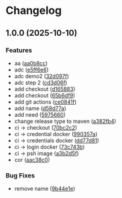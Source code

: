 # Changelog

## 1.0.0 (2025-10-10)


### Features

* aa ([aa0b8cc](https://github.com/RafaMiura/study-apir/commit/aa0b8ccba29f7560f29b4dbe4143140f29d44c63))
* adc ([e5ff6e6](https://github.com/RafaMiura/study-apir/commit/e5ff6e67168e8026e62a7a4d9c0b83fbc9759280))
* adc demo2 ([32d097f](https://github.com/RafaMiura/study-apir/commit/32d097fb9bbde78fee688ad09813eded1198feff))
* adc step 2 ([cd3d06f](https://github.com/RafaMiura/study-apir/commit/cd3d06f66c64ece8567b1bebbfdea75a738eab3e))
* add checkout ([d165883](https://github.com/RafaMiura/study-apir/commit/d165883944040c9d75f7057ff8765903a14c5a9e))
* add checkout ([65b6df9](https://github.com/RafaMiura/study-apir/commit/65b6df9e3a1755110a9d828894e95c260cb998c9))
* add git actions ([ce0841f](https://github.com/RafaMiura/study-apir/commit/ce0841fd55228ba8fe46e0e7859430d2ff6a137f))
* add name ([d58d77a](https://github.com/RafaMiura/study-apir/commit/d58d77a9ebc5bd69df5fca0224eecd1668ee45de))
* add need ([5975660](https://github.com/RafaMiura/study-apir/commit/5975660476967d8f9b7c054cb1778b8bad6cadfa))
* change release type to maven ([a382fb4](https://github.com/RafaMiura/study-apir/commit/a382fb40a9332b96f72cbac1bb1be3385c070d57))
* ci -&gt; checkout ([70bc2c2](https://github.com/RafaMiura/study-apir/commit/70bc2c272df66e0d1f97b5f8d175d9700b338044))
* ci -&gt; credential docker ([990357a](https://github.com/RafaMiura/study-apir/commit/990357a8db984fb80fce0a51a271ca014f505fc5))
* ci -&gt; credentials docker ([dd77d81](https://github.com/RafaMiura/study-apir/commit/dd77d8106102d694a34e42809d7eb9135ebcb218))
* ci -&gt; login docker ([73c743b](https://github.com/RafaMiura/study-apir/commit/73c743b2d5bd26ea433499c798179ffacd3adb13))
* ci -&gt; psh image ([a3b2d5f](https://github.com/RafaMiura/study-apir/commit/a3b2d5f7b322a45ad1b2d183a4c74fc9035ad0a5))
* cor ([aac38c0](https://github.com/RafaMiura/study-apir/commit/aac38c0d9ff238c809bd486663bf7ad44c24b260))


### Bug Fixes

* remove name ([9b44e1e](https://github.com/RafaMiura/study-apir/commit/9b44e1e9da0fbfa44ecff7dab0a1a25bcb610196))
